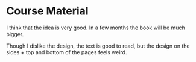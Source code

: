 # Course Material

I think that the idea is very good. In a few months the book will be much bigger. 

Though I dislike the design, the text is good to read, but the design on the sides + top and bottom of the pages feels weird. 





